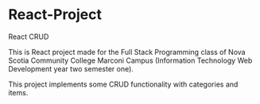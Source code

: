 # React-Project
React CRUD

This is React project made for the Full Stack Programming class of Nova Scotia Community College Marconi Campus (Information Technology Web Development year two semester one).

This project implements some CRUD functionality with categories and items.
